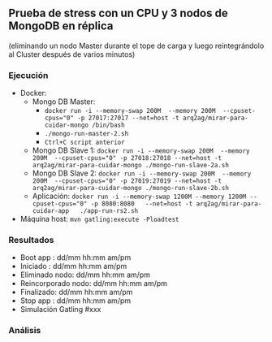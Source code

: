 ## Prueba de stress con un CPU y 3 nodos de MongoDB en réplica

(eliminando un nodo Master durante el tope de carga y luego reintegrándolo al Cluster después de varios minutos)

### Ejecución

* Docker:
  * Mongo DB Master:
    * `docker run -i --memory-swap 200M  --memory 200M  --cpuset-cpus="0" -p 27017:27017 --net=host -t arq2ag/mirar-para-cuidar-mongo /bin/bash`
    * `./mongo-run-master-2.sh`
    * `Ctrl+C script anterior`
  * Mongo DB Slave 1: `docker run -i --memory-swap 200M  --memory 200M  --cpuset-cpus="0" -p 27018:27018 --net=host -t arq2ag/mirar-para-cuidar-mongo ./mongo-run-slave-2a.sh`
  * Mongo DB Slave 2: `docker run -i --memory-swap 200M  --memory 200M  --cpuset-cpus="0" -p 27019:27019 --net=host -t arq2ag/mirar-para-cuidar-mongo ./mongo-run-slave-2b.sh`
  * Aplicación:       `docker run -i --memory-swap 1200M --memory 1200M --cpuset-cpus="0" -p 8080:8080   --net=host -t arq2ag/mirar-para-cuidar-app   ./app-run-rs2.sh`
* Máquina host: `mvn gatling:execute -Ploadtest`

### Resultados

* Boot app  : dd/mm hh:mm am/pm
* Iniciado  : dd/mm hh:mm am/pm
* Eliminado nodo: dd/mm hh:mm am/pm
* Reincorporado nodo: dd/mm hh:mm am/pm
* Finalizado: dd/mm hh:mm am/pm
* Stop app  : dd/mm hh:mm am/pm
* Simulación Gatling \#xxx

### Análisis
